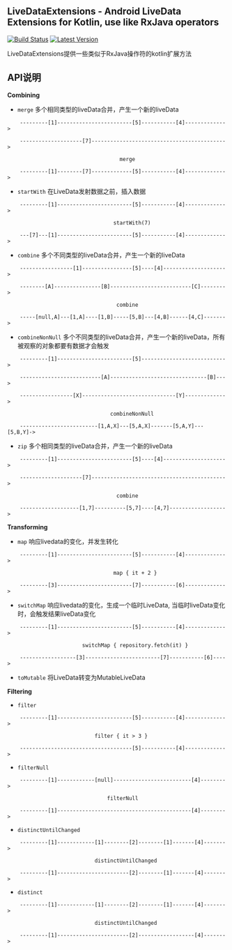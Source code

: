 LiveDataExtensions - Android LiveData Extensions for Kotlin, use like RxJava operators
--------------------------------------------------------------------------------------
[![Build Status](https://travis-ci.com/GunNan/LiveDataExtensions.svg?branch=master)](https://travis-ci.com/github/GunNan/LiveDataExtensions) [![Latest Version](https://img.shields.io/github/v/release/GunNan/LiveDataExtensions?include_prereleases)](https://github.com/GunNan/LiveDataExtensions)

LiveDataExtensions提供一些类似于RxJava操作符的kotlin扩展方法

## API说明

**Combining**

 - `merge`  多个相同类型的liveData合并，产生一个新的liveData
```
    ---------[1]------------------------[5]-----------[4]------------->

    --------------------[7]------------------------------------------->

                                    merge

    ---------[1]--------[7]-------------[5]-----------[4]------------->
```

 - `startWith`  在LiveData发射数据之前，插入数据
```
    ---------[1]------------------------[5]-----------[4]------------->

                                  startWith(7)

    ---[7]---[1]------------------------[5]-----------[4]------------->
```

 - `combine`  多个不同类型的liveData合并，产生一个新的liveData
```
    -----------------[1]----------------[5]----[4]-------------------->

    --------[A]---------------[B]--------------------------[C]-------->

                                   combine

    -----[null,A]---[1,A]----[1,B]-----[5,B]---[4,B]------[4,C]------->
```

 - `combineNonNull`  多个不同类型的liveData合并，产生一个新的liveData，所有被观察的对象都要有数据才会触发
```
    ---------[1]------------------------[5]--------------------------->

    --------------------------[A]-------------------------------[B]--->

    -----------------[X]------------------------------[Y]------------->

                                 combineNonNull

    -------------------------[1,A,X]---[5,A,X]-------[5,A,Y]---[5,B,Y]->
```

 - `zip`  多个相同类型的liveData合并，产生一个新的liveData<List>
```
    ---------[1]------------------------[5]----[4]-------------------->

    --------------------[7]------------------------------------------->

                                   combine

    -------------------[1,7]----------[5,7]----[4,7]------------------>
```

**Transforming**

 - `map` 响应livedata的变化，并发生转化

```
    ---------[1]------------------------[5]-----------[4]------------->

                                  map { it + 2 }

    ---------[3]------------------------[7]-----------[6]------------->
```

 - `switchMap` 响应livedata的变化，生成一个临时LiveData, 当临时liveData变化时，会触发结果liveData变化

```
    ---------[1]------------------------[5]-----------[4]------------->

                        switchMap { repository.fetch(it) }

    ------------------[3]------------------------[7]-----------[6]---->
```

 - `toMutable` 将LiveData转变为MutableLiveData

**Filtering**

 - `filter`

```
    ---------[1]------------------------[5]-----------[4]------------->

                            filter { it > 3 }

    ------------------------------------[5]-----------[4]------------->
```

 - `filterNull` 

```
    ---------[1]------------[null]-------------------------[4]-------->

                                filterNull

    ---------[1]-------------------------------------------[4]-------->
```

 - `distinctUntilChanged` 

```
    ---------[1]------------[1]--------[2]--------[1]-------[4]------->

                            distinctUntilChanged

    ---------[1]-----------------------[2]--------[1]-------[4]------->
```

 - `distinct` 

```
    ---------[1]------------[1]--------[2]--------[1]-------[4]------->

                            distinctUntilChanged

    ---------[1]-----------------------[2]------------------[4]------->
```


